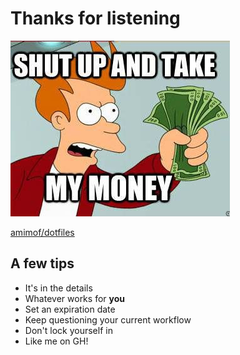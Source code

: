 # Thanks for listening

![](img/shutup.jpg)

[amimof/dotfiles](https://github.com/amimof/dotfiles)

## A few tips

* It's in the details
* Whatever works for **you**
* Set an expiration date
* Keep questioning your current workflow
* Don't lock yourself in
* Like me on GH!